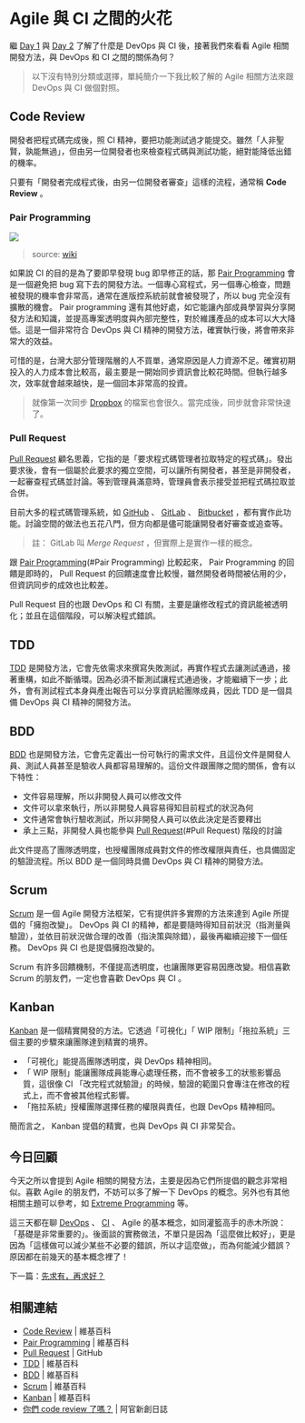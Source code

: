 # Agile 與 CI 之間的火花

繼 [Day 1][] 與 [Day 2][] 了解了什麼是 DevOps 與 CI 後，接著我們來看看 Agile 相關開發方法，與 DevOps 和 CI 之間的關係為何？

> 以下沒有特別分類或選擇，單純簡介一下我比較了解的 Agile 相關方法來跟 DevOps 與 CI 做個對照。

## Code Review

開發者把程式碼完成後，照 CI 精神，要把功能測試過才能提交。雖然「人非聖賢，孰能無過」，但由另一位開發者也來檢查程式碼與測試功能，絕對能降低出錯的機率。

只要有「開發者完成程式後，由另一位開發者審查」這樣的流程，通常稱 **Code Review** 。

### Pair Programming

![](https://upload.wikimedia.org/wikipedia/commons/thumb/a/af/Pair_programming_1.jpg/1920px-Pair_programming_1.jpg)

> source: [wiki][Pair Programming]

如果說 CI 的目的是為了要即早發現 bug 即早修正的話，那 [Pair Programming][] 會是一個避免把 bug 寫下去的開發方法。一個專心寫程式，另一個專心檢查，問題被發現的機率會非常高，通常在進版控系統前就會被發現了，所以 bug 完全沒有擴散的機會。 Pair programming 還有其他好處，如它能讓內部成員學習與分享開發方法和知識，並提高專案透明度與內部完整性，對於維護產品的成本可以大大降低。這是一個非常符合 DevOps 與 CI 精神的開發方法，確實執行後，將會帶來非常大的效益。

可惜的是，台灣大部分管理階層的人不買單，通常原因是人力資源不足。確實初期投入的人力成本會比較高，最主要是一開始同步資訊會比較花時間。但執行越多次，效率就會越來越快，是一個回本非常高的投資。

> 就像第一次同步 [Dropbox](https://www.dropbox.com/) 的檔案也會很久。當完成後，同步就會非常快速了。

### Pull Request

[Pull Request][] 顧名思義，它指的是「要求程式碼管理者拉取特定的程式碼」。發出要求後，會有一個屬於此要求的獨立空間，可以讓所有開發者，甚至是非開發者，一起審查程式碼並討論。等到管理員滿意時，管理員會表示接受並把程式碼拉取並合併。

目前大多的程式碼管理系統，如 [GitHub][] 、 [GitLab][] 、 [Bitbucket][] ，都有實作此功能。討論空間的做法也五花八門，但方向都是儘可能讓開發者好審查或追查等。

> 註： GitLab 叫 *Merge Request* ，但實際上是實作一樣的概念。

跟 [Pair Programming](#Pair Programming) 比較起來， Pair Programming 的回饋是即時的， Pull Request 的回饋速度會比較慢，雖然開發者時間被佔用的少，但資訊同步的成效也比較差。

Pull Request 目的也跟 DevOps 和 CI 有關，主要是讓修改程式的資訊能被透明化；並且在這個階段，可以解決程式錯誤。

## TDD

[TDD][] 是開發方法，它會先依需求來撰寫失敗測試，再實作程式去讓測試通過，接著重構，如此不斷循環。因為必須不斷測試讓程式通過後，才能繼續下一步；此外，會有測試程式本身與產出報告可以分享資訊給團隊成員，因此 TDD 是一個具備 DevOps 與 CI 精神的開發方法。

## BDD

[BDD][] 也是開發方法，它會先定義出一份可執行的需求文件，且這份文件是開發人員、測試人員甚至是驗收人員都容易理解的。這份文件跟團隊之間的關係，會有以下特性：

* 文件容易理解，所以非開發人員可以修改文件
* 文件可以拿來執行，所以非開發人員容易得知目前程式的狀況為何
* 文件通常會執行驗收測試，所以非開發人員可以依此決定是否要釋出
* 承上三點，非開發人員也能參與 [Pull Request](#Pull Request) 階段的討論

此文件提高了團隊透明度，也授權團隊成員對文件的修改權限與責任，也具備固定的驗證流程。所以 BDD 是一個同時具備 DevOps 與 CI 精神的開發方法。

## Scrum

[Scrum][] 是一個 Agile 開發方法框架，它有提供許多實際的方法來達到 Agile 所提倡的「擁抱改變」。 DevOps 與 CI 的精神，都是要隨時得知目前狀況（指測量與驗證），並依目前狀況做合理的改善（指決策與除錯），最後再繼續迎接下一個任務。 DevOps 與 CI 也是提倡擁抱改變的。
 
Scrum 有許多回饋機制，不僅提高透明度，也讓團隊更容易因應改變。相信喜歡 Scrum 的朋友們，一定也會喜歡 DevOps 與 CI 。

## Kanban

[Kanban][] 是一個精實開發的方法。它透過「可視化」「 WIP 限制」「拖拉系統」三個主要的步驟來讓團隊達到精實的境界。

* 「可視化」能提高團隊透明度，與 DevOps 精神相同。
* 「 WIP 限制」能讓團隊成員能專心處理任務，而不會被多工的狀態影響品質，這很像 CI 「改完程式就驗證」的時候，驗證的範圍只會專注在修改的程式上，而不會被其他程式影響。
* 「拖拉系統」授權團隊選擇任務的權限與責任，也跟 DevOps 精神相同。

簡而言之， Kanban 提倡的精實，也與 DevOps 與 CI 非常契合。

## 今日回顧

今天之所以會提到 Agile 相關的開發方法，主要是因為它們所提倡的觀念非常相似。喜歡 Agile 的朋友們，不妨可以多了解一下 DevOps 的概念。另外也有其他相關主題可以參考，如 [Extreme Programming](https://en.wikipedia.org/wiki/Extreme_programming) 等。

這三天都在聊 [DevOps][Day 1] 、 [CI][Day 2] 、 Agile 的基本概念，如同灌籃高手的赤木所說：「基礎是非常重要的」。後面談的實務做法，不單只是因為「這麼做比較好」，更是因為「這樣做可以減少某些不必要的錯誤，所以才這麼做」，而為何能減少錯誤？原因都在前幾天的基本概念裡了！

下一篇：[先求有，再求好？][Day 4]

## 相關連結

* [Code Review][] | 維基百科
* [Pair Programming][] | 維基百科
* [Pull Request][] | GitHub
* [TDD][] | 維基百科
* [BDD][] | 維基百科
* [Scrum][] | 維基百科
* [Kanban][] | 維基百科
* [你們 code review 了嗎？](http://kf013099.blogspot.tw/2014/08/code-review.html) | 阿官新創日誌

[Day 1]: /docs/day01.md
[Day 2]: /docs/day02.md
[Day 4]: /docs/day04.md
[Code Review]: https://en.wikipedia.org/wiki/Code_review
[Pair Programming]: https://en.wikipedia.org/wiki/Pair_programming
[Pull Request]: https://help.github.com/articles/about-pull-requests/
[TDD]: https://en.wikipedia.org/wiki/Test-driven_development
[BDD]: https://en.wikipedia.org/wiki/Behavior-driven_development
[Scrum]: https://en.wikipedia.org/wiki/Scrum_(software_development)
[Kanban]: https://en.wikipedia.org/wiki/Kanban_(development)
[GitHub]: https://github.com/
[GitLab]: https://gitlab.com/
[Bitbucket]: https://bitbucket.org/
